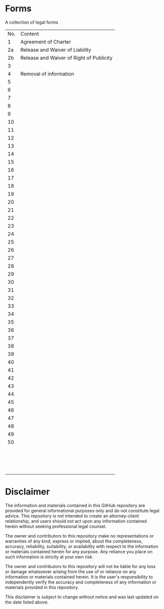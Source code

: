 # Forms
A collection of legal forms<br>
<table>
  <tr>
    <td>No.
    <td>Content
  <tr>
    <td>1
    <td>Agreement of Charter
  <tr>
    <td>2a
    <td>Release and Waiver of Liability
  <tr>
    <td>2b
    <td>Release and Waiver of Right of Publicity
  <tr>
    <td>3
    <td>
  <tr>
    <td>4
    <td>Removal of information
  <tr>
    <td>5
    <td>
  <tr>
    <td>6
    <td>
  <tr>
    <td>7
    <td>
  <tr>
    <td>8
    <td>
  <tr>
    <td>9
    <td>
  <tr>
    <td>10
    <td>
  <tr>
    <td>11
    <td>
  <tr>
    <td>12
    <td>
  <tr>
    <td>13
    <td>
  <tr>
    <td>14
    <td>
  <tr>
    <td>15
    <td>
  <tr>
    <td>16
    <td>
  <tr>
    <td>17
    <td>
  <tr>
    <td>18
    <td>
  <tr>
    <td>19
    <td>
  <tr>
    <td>20
    <td>
  <tr>
    <td>21
    <td>
  <tr>
    <td>22
    <td>
  <tr>
    <td>23
    <td>
  <tr>
    <td>24
    <td>
  <tr>
    <td>25
    <td>
  <tr>
    <td>26
    <td>
  <tr>
    <td>27
    <td>
  <tr>
    <td>28
    <td>
  <tr>
    <td>29
    <td>
  <tr>
    <td>30
    <td>
  <tr>
    <td>31
    <td>
  <tr>
    <td>32
    <td>
  <tr>
    <td>33
    <td>
  <tr>
    <td>34
    <td>
  <tr>
    <td>35
    <td>
  <tr>
    <td>36
    <td>
  <tr>
    <td>37
    <td>
  <tr>
    <td>38
    <td>
  <tr>
    <td>39
    <td>
  <tr>
    <td>40
    <td>
  <tr>
    <td>41
    <td>
  <tr>
    <td>42
    <td>
  <tr>
    <td>43
    <td>
  <tr>
    <td>44
    <td>
  <tr>
    <td>45
    <td>
  <tr>
    <td>46
    <td>
  <tr>
    <td>47
    <td>
  <tr>
    <td>48
    <td>
  <tr>
    <td>49
    <td>
  <tr>
    <td>50
    <td>
  <tr>
    <td>
    <td>
  <tr>
    <td>
    <td>
  <tr>
    <td>
    <td>
  <tr>
    <td>
    <td>
  <tr>
    <td>
    <td>
  <tr>
    <td>
    <td>
  <tr>
    <td>
    <td>
  <tr>
    <td>
    <td>
  <tr>
    <td>
    <td>
  <tr>
    <td>
    <td>
  <tr>
    <td>
    <td>
  <tr>
    <td>
    <td>
  <tr>
    <td>
    <td>
  <tr>
    <td>
    <td>
  <tr>
    <td>
    <td>
</table>
<h1>Disclaimer</h1>
The information and materials contained in this GitHub repository are provided for general informational purposes only and do not constitute legal advice. This repository is not intended to create an attorney-client relationship, and users should not act upon any information contained herein without seeking professional legal counsel.<p>

The owner and contributors to this repository make no representations or warranties of any kind, express or implied, about the completeness, accuracy, reliability, suitability, or availability with respect to the information or materials contained herein for any purpose. Any reliance you place on such information is strictly at your own risk.<p>

The owner and contributors to this repository will not be liable for any loss or damage whatsoever arising from the use of or reliance on any information or materials contained herein. It is the user's responsibility to independently verify the accuracy and completeness of any information or materials provided in this repository.<p>

This disclaimer is subject to change without notice and was last updated on the date listed above.<p>
